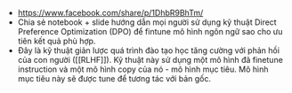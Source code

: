 - https://www.facebook.com/share/p/1DhbR9BhTm/
- Chia sẻ notebook + slide hướng dẫn mọi người sử dụng kỹ thuật Direct Preference Optimization (DPO) để fintune mô hình ngôn ngữ sao cho ưu tiên kết quả phù hợp.
- Đây là kỹ thuật giản lược quá trình đào tạo học tăng cường với phản hồi của con người ([[RLHF]]).
  Kỹ thuật này sử dụng một mô hình đã finetune instruction và một mô hình copy của nó - mô hình mục tiêu. Mô hình mục tiêu này sẽ được tune để tương tác với bản gốc.